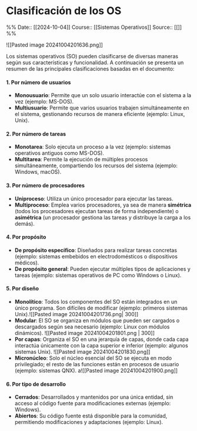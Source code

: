 # Clasificación de los OS

%%
Date:: [[2024-10-04]]
Course:: [[Sistemas Operativos]]
Source:: [[]]
%%

![[Pasted image 20241004201636.png]]

Los sistemas operativos (SO) pueden clasificarse de diversas maneras según sus características y funcionalidad. A continuación se presenta un resumen de las principales clasificaciones basadas en el documento:

#### 1. **Por número de usuarios**
- **Monousuario**: Permite que un solo usuario interactúe con el sistema a la vez (ejemplo: MS-DOS).
- **Multiusuario**: Permite que varios usuarios trabajen simultáneamente en el sistema, gestionando recursos de manera eficiente (ejemplo: Linux, Unix).

#### 2. **Por número de tareas**
- **Monotarea**: Solo ejecuta un proceso a la vez (ejemplo: sistemas operativos antiguos como MS-DOS).
- **Multitarea**: Permite la ejecución de múltiples procesos simultáneamente, compartiendo los recursos del sistema (ejemplo: Windows, macOS).

#### 3. **Por número de procesadores**
- **Uniproceso**: Utiliza un único procesador para ejecutar las tareas.
- **Multiproceso**: Emplea varios procesadores, ya sea de manera **simétrica** (todos los procesadores ejecutan tareas de forma independiente) o **asimétrica** (un procesador gestiona las tareas y distribuye la carga a los demás).

#### 4. **Por propósito**
- **De propósito específico**: Diseñados para realizar tareas concretas (ejemplo: sistemas embebidos en electrodomésticos o dispositivos médicos).
- **De propósito general**: Pueden ejecutar múltiples tipos de aplicaciones y tareas (ejemplo: sistemas operativos de PC como Windows o Linux).

#### 5. **Por diseño**
- **Monolítico**: Todos los componentes del SO están integrados en un único programa. Son difíciles de modificar (ejemplo: primeros sistemas Unix).![[Pasted image 20241004201736.png| 300]]
- **Modular**: El SO se organiza en módulos que pueden ser cargados o descargados según sea necesario (ejemplo: Linux con módulos dinámicos). ![[Pasted image 20241004201801.png | 300]]
- **Por capas**: Organiza el SO en una jerarquía de capas, donde cada capa interactúa únicamente con la capa superior e inferior (ejemplo: algunos sistemas Unix). ![[Pasted image 20241004201830.png]]
- **Micronúcleo**: Solo el núcleo esencial del SO se ejecuta en modo privilegiado; el resto de las funciones están en procesos de usuario (ejemplo: sistemas QNX). a![[Pasted image 20241004201900.png]]

#### 6. **Por tipo de desarrollo**
- **Cerrados**: Desarrollados y mantenidos por una única entidad, sin acceso al código fuente para modificaciones externas (ejemplo: Windows).
- **Abiertos**: Su código fuente está disponible para la comunidad, permitiendo modificaciones y adaptaciones (ejemplo: Linux).
